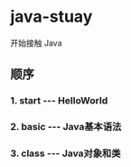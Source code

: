 # java-stuay
开始接触 Java
## 顺序
### 1. start --- HelloWorld
### 2. basic --- Java基本语法
### 3. class --- Java对象和类
